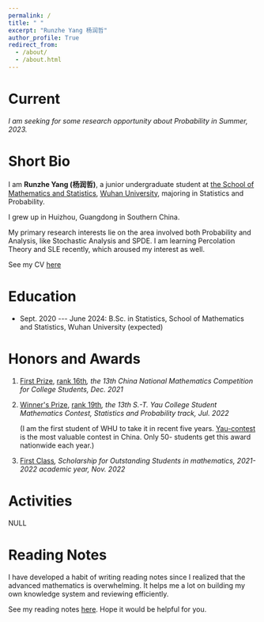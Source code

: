 ```yaml
---
permalink: /
title: " "
excerpt: "Runzhe Yang 杨润哲"
author_profile: True
redirect_from: 
  - /about/
  - /about.html
---
```


Current
===

*I am seeking for some research opportunity about Probability in Summer, 2023.*


Short Bio
===

I am **Runzhe Yang (杨润哲)**, a junior undergraduate student at [the School of Mathematics and Statistics](http://maths.whu.edu.cn/Englishversion/), [Wuhan University](https://en.whu.edu.cn/), majoring in Statistics and Probability.

I grew up in Huizhou, Guangdong in Southern China.

My primary research interests lie on the area involved both Probability and Analysis, like Stochastic Analysis and SPDE. I am learning Percolation Theory and SLE recently, which aroused my interest as well.

See my CV [here](../files/cv.pdf)

Education
===

* Sept. 2020 --- June 2024: B.Sc. in Statistics, School of Mathematics and Statistics, Wuhan University (expected)

Honors and Awards
===

1. [First Prize](../files/awards/CMC.jpg), [rank 16th](../files/awards/cmcrank.pdf)*, the 13th China National Mathematics Competition for College Students, Dec. 2021*
2. [Winner's Prize](../files/awards/Yau-contest.jpg), [rank 19th](http://yau-contest.com/uploads/file/20220804/20220804000607_65581.pdf)*, the 13th S.-T. Yau College Student Mathematics Contest, Statistics and Probability track, Jul. 2022*

    (I am the first student of WHU to take it in recent five years. [Yau-contest](http://www.yau-contest.com/) is the most valuable contest in China. Only 50- students     get this award nationwide each year.)

3. [First Class](http://maths.whu.edu.cn/info/1197/18654.htm)*, Scholarship for Outstanding Students in mathematics, 2021-2022 academic year, Nov. 2022*

Activities
===
NULL


Reading Notes
===

I have developed a habit of writing reading notes since I realized that the advanced mathematics is overwhelming. It helps me a lot on building my own knowledge system and reviewing efficiently.

See my reading notes [here](/readingnotes/). Hope it would be helpful for you.
